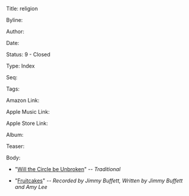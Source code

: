 Title:  religion

Byline:

Author:

Date:

Status: 9 - Closed

Type:   Index

Seq:

Tags:

Amazon Link:

Apple Music Link:

Apple Store Link:

Album:

Teaser:

Body:


* "[Will the Circle be Unbroken](will-the-circle-be-unbroken.html)"
-- *Traditional*

* "[Fruitcakes](fruitcakes.html)"
-- *Recorded by Jimmy Buffett, Written by Jimmy Buffett and Amy Lee*


